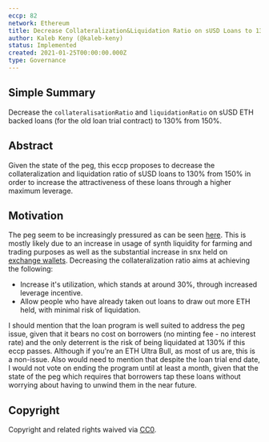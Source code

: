 ```yaml
---
eccp: 82
network: Ethereum
title: Decrease Collateralization&Liquidation Ratio on sUSD Loans to 130% from 150%
author: Kaleb Keny (@kaleb-keny)
status: Implemented
created: 2021-01-25T00:00:00.000Z
type: Governance
---
```


<!--You can leave these HTML comments in your merged ECCP and delete the visible duplicate text guides, they will not appear and may be helpful to refer to if you edit it again. This is the suggested template for new ECCPs. Note that an ECCP number will be assigned by an editor. When opening a pull request to submit your ECCP, please use an abbreviated title in the filename, `eccp-draft_title_abbrev.md`. The title should be 44 characters or less.-->

## Simple Summary

<!--"If you can't explain it simply, you don't understand it well enough." Provide a simplified and layman-accessible explanation of the ECCP.-->

Decrease the `collateralisationRatio` and `liquidationRatio` on sUSD ETH backed loans (for the old loan trial contract) to 130% from 150%.

## Abstract

<!--A short (~200 word) description of the variable change proposed.-->

Given the state of the peg, this eccp proposes to decrease the collateralization and liquidation ratio of sUSD loans to 130% from 150% in order to increase the attractiveness of these loans through a higher maximum leverage.

## Motivation

<!--The motivation is critical for ECCPs that want to update variables within Elysian. It should clearly explain why the existing variable is not incentive aligned. ECCP submissions without sufficient motivation may be rejected outright.-->

The peg seem to be increasingly pressured as can be seen [here](https://www.curve.fi/trade/susdv2/SUSD-USDC/4h).
This is mostly likely due to an increase in usage of synth liquidity for farming and trading purposes as well as the substantial increase in snx held on [exchange wallets](https://snx.watch/holders).
Decreasing the collateralization ratio aims at achieving the following:

- Increase it's utilization, which stands at around 30%, through increased leverage incentive.
- Allow people who have already taken out loans to draw out more ETH held, with minimal risk of liquidation.

I should mention that the loan program is well suited to address the peg issue, given that it bears no cost on borrowers (no minting fee - no interest rate) and the only deterrent is the risk of being liquidated at 130% if this eccp passes. Although if you're an ETH Ultra Bull, as most of us are, this is a non-issue.
Also would need to mention that despite the loan trial end date, I would not vote on ending the program until at least a month, given that the state of the peg which requires that borrowers tap these loans without worrying about having to unwind them in the near future.

## Copyright

Copyright and related rights waived via [CC0](https://creativecommons.org/publicdomain/zero/1.0/).
